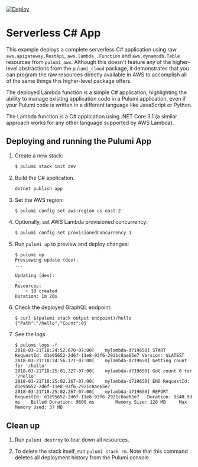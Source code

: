 [![Deploy](https://get.pulumi.com/new/button.svg)](https://app.pulumi.com/new?template=https://github.com/pulumi/examples/blob/master/aws-py-serverless-raw/README.md)

# Serverless C# App

This example deploys a complete serverless C# application using raw `aws.apigateway.RestApi`, `aws.lambda_.Function` and
`aws.dynamodb.Table` resources from `pulumi_aws`.  Although this doesn't feature any of the higher-level abstractions
from the `pulumi_cloud` package, it demonstrates that you can program the raw resources directly available in AWS
to accomplish all of the same things this higher-level package offers.

The deployed Lambda function is a simple C# application, highlighting the ability to manage existing application code
in a Pulumi application, even if your Pulumi code is written in a different language like JavaScript or Python.

The Lambda function is a C# application using .NET Core 3.1 (a similar approach works for any other language supported by
AWS Lambda).

## Deploying and running the Pulumi App

1.  Create a new stack:

    ```bash
    $ pulumi stack init dev
    ```

1.  Build the C# application.

    ```bash
    dotnet publish app
    ```

1.  Set the AWS region:

    ```bash
    $ pulumi config set aws:region us-east-2
    ```

1.  Optionally, set AWS Lambda provisioned concurrency:

    ```bash
    $ pulumi config set provisionedConcurrency 1
    ```

1.  Run `pulumi up` to preview and deploy changes:

    ```
    $ pulumi up
    Previewing update (dev):
    ...

    Updating (dev):
    ...
    Resources:
        + 10 created
    Duration: 1m 20s
    ```

1.  Check the deployed GraphQL endpoint:

    ```
    $ curl $(pulumi stack output endpoint)/hello
    {"Path":"/hello","Count":0}
    ```

1.  See the logs

    ```
    $ pulumi logs -f
    2018-03-21T18:24:52.670-07:00[    mylambda-d719650] START RequestId: d1e95652-2d6f-11e8-93f6-2921c8ae65e7 Version: $LATEST
    2018-03-21T18:24:56.171-07:00[    mylambda-d719650] Getting count for '/hello'
    2018-03-21T18:25:01.327-07:00[    mylambda-d719650] Got count 0 for '/hello'
    2018-03-21T18:25:02.267-07:00[    mylambda-d719650] END RequestId: d1e95652-2d6f-11e8-93f6-2921c8ae65e7
    2018-03-21T18:25:02.267-07:00[    mylambda-d719650] REPORT RequestId: d1e95652-2d6f-11e8-93f6-2921c8ae65e7   Duration: 9540.93 ms    Billed Duration: 9600 ms        Memory Size: 128 MB     Max Memory Used: 37 MB
    ```

## Clean up

1.  Run `pulumi destroy` to tear down all resources.

1.  To delete the stack itself, run `pulumi stack rm`. Note that this command deletes all deployment history from the Pulumi console.
